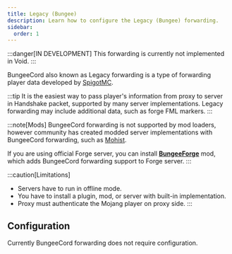 ```yaml
---
title: Legacy (Bungee)
description: Learn how to configure the Legacy (Bungee) forwarding.
sidebar:
  order: 1
---
```


:::danger[IN DEVELOPMENT]
This forwarding is currently not implemented in Void.
:::

BungeeCord also known as Legacy forwarding is a type of forwarding player data developed by [SpigotMC](https://github.com/SpigotMC/BungeeCord).

:::tip
It is the easiest way to pass player's information from proxy to server in Handshake packet, supported by many server implementations.
Legacy forwarding may include additional data, such as forge FML markers.
:::

:::note[Mods]
BungeeCord forwarding is not supported by mod loaders, however community has created modded server implementations with BungeeCord forwarding, such as [Mohist](https://github.com/MohistMC/Mohist).  

If you are using official Forge server, you can install [**BungeeForge**](https://github.com/caunt/BungeeForge) mod, which adds BungeeCord forwarding support to Forge server.
:::

:::caution[Limitations]
- Servers have to run in offline mode.
- You have to install a plugin, mod, or server with built-in implementation.
- Proxy must authenticate the Mojang player on proxy side.
:::

## Configuration
Currently BungeeCord forwarding does not require configuration.